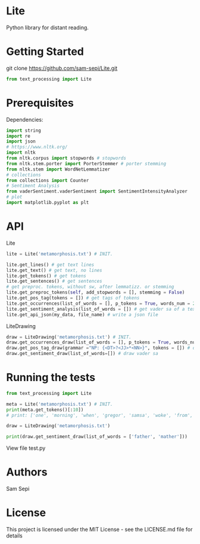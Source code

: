 # Lite
Python library for distant reading.

# Getting Started

git clone https://github.com/sam-sepi/Lite.git

```python
from text_processing import Lite

```
# Prerequisites

Dependencies:

```python
import string
import re
import json
# https://www.nltk.org/
import nltk
from nltk.corpus import stopwords # stopwords
from nltk.stem.porter import PorterStemmer # porter stemming
from nltk.stem import WordNetLemmatizer
# collections
from collections import Counter
# Sentiment Analysis
from vaderSentiment.vaderSentiment import SentimentIntensityAnalyzer
# plot
import matplotlib.pyplot as plt
```

# API

Lite 

```python
lite = Lite('metamorphosis.txt') # INIT.

lite.get_lines() # get text lines
lite.get_text() # get text, no lines
lite.get_tokens() # get tokens
lite.get_sentences() # get sentences
# get preproc. tokens, without sw, after lemmatizz. or stemming
lite.get_preproc_tokens(self, add_stopwords = [], stemming = False)
lite.get_pos_tag(tokens = []) # get tags of tokens
lite.get_occurrences(list_of_words = [], p_tokens = True, words_num = 20) # return occurrences of a word 
lite.get_sentiment_analysis(list_of_words = []) # get vader sa of a text or a list of words
lite.get_api_json(my_data, file_name) # write a json file

```

LiteDrawing
```python
draw = LiteDrawing('metamorphosis.txt') # INIT.
draw.get_occurrences_draw(list_of_words = [], p_tokens = True, words_num = 20) # draw occurr. graph
draw.get_pos_tag_draw(grammar ="NP: {<DT>?<JJ>*<NN>}", tokens = []) # draw tags posit.
draw.get_sentiment_draw(list_of_words=[]) # draw vader sa
```

# Running the tests

```python
from text_processing import Lite

meta = Lite('metamorphosis.txt') # INIT.
print(meta.get_tokens()[:10]) 
# print: ['one', 'morning', 'when', 'gregor', 'samsa', 'woke', 'from', 'troubled', 'dreams', 'he']

draw = LiteDrawing('metamorphosis.txt')

print(draw.get_sentiment_draw(list_of_words = ['father', 'mather']))

```
View file test.py

# Authors

Sam Sepi

# License

This project is licensed under the MIT License - see the LICENSE.md file for details

